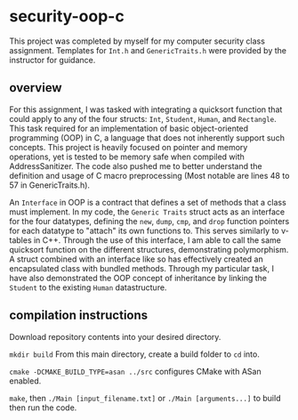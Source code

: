 # security-oop-c
This project was completed by myself for my computer security class assignment. Templates for `Int.h` and `GenericTraits.h` were provided by the instructor for guidance.

## overview
For this assignment, I was tasked with integrating a quicksort function that could apply to any of the four structs: `Int`, `Student`, `Human`, and `Rectangle`.
This task required for an implementation of basic object-oriented programming (OOP) in C, a language that does not inherently support such concepts.
This project is heavily focused on pointer and memory operations, yet is tested to be memory safe when compiled with AddressSanitizer.
The code also pushed me to better understand the definition and usage of C macro preprocessing (Most notable are lines 48 to 57 in GenericTraits.h).

An `Interface` in OOP is a contract that defines a set of methods that a class must implement. In my code, the `Generic Traits` struct acts as an interface for the four datatypes,
defining the `new`, `dump`, `cmp`, and `drop` function pointers for each datatype to "attach" its own functions to. This serves similarly to v-tables in C++.
Through the use of this interface, I am able to call the same quicksort function on the different structures, demonstrating polymorphism.
A struct combined with an interface like so has effectively created an encapsulated class with bundled methods.
Through my particular task, I have also demonstrated the OOP concept of inheritance by linking the `Student` to the existing `Human` datastructure.

## compilation instructions
Download repository contents into your desired directory.

`mkdir build` From this main directory, create a build folder to `cd` into.

`cmake -DCMAKE_BUILD_TYPE=asan ../src` configures CMake with ASan enabled.

`make`, then `./Main [input_filename.txt]` or `./Main [arguments...]` to build then run the code.
